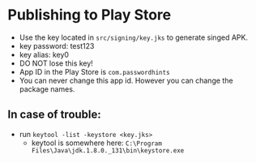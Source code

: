 # Publishing to Play Store
- Use the key located in `src/signing/key.jks` to generate singed APK.
- key password: test123
- key alias: key0
- DO NOT lose this key!
- App ID in the Play Store is `com.passwordhints`
- You can never change this app id. However you can change the package names.



## In case of trouble:
- run `keytool -list -keystore <key.jks>`
    - keytool is somewhere here: `C:\Program Files\Java\jdk.1.8.0._131\bin\keystore.exe`
